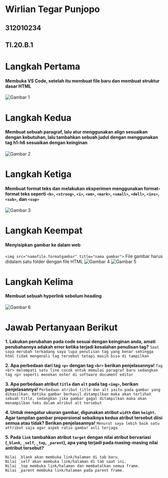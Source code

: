 # Wirlian Tegar Punjopo

## 312010234

## TI.20.B.1

# Langkah Pertama
#### Membuka VS Code, setelah itu membuat file baru dan membuat struktur dasar HTML
![Gambar 1](https://user-images.githubusercontent.com/73067481/158211311-7b2f32aa-2c2e-4d5d-981e-88c398fc1e74.png)

# Langkah Kedua
#### Membuat sebuah paragraf, lalu atur menggunakan align sesuaikan dengan kebutuhan, lalu tambahkan sebuah judul dengan menggunakan tag h1-h6 sesuaikan dengan keinginan
![Gambar 2](https://user-images.githubusercontent.com/73067481/158214762-d94bc3cd-219c-4686-9d79-72c4dea6b020.png)

# Langkah Ketiga
#### Membuat format teks dan melakukan eksperimen menggunakan format-format teks  seperti `<b>`, `<strong>`, `<i>`, `<em>`, `<mark>`, `<small>`, `<dell>`, `<ins>`, `<sub>`, dan `<sup>`
![Gambar 3](https://user-images.githubusercontent.com/73067481/158215498-320693ba-2b03-4447-8681-c9020ba0c6c5.png)

# Langkah Keempat
#### Menyisipkan gambar ke dalam web
`<img src="namafile.formatgambar" title="nama gambar">`
File gambar harus didalam satu folder dengan file HTML
![Gambar 4](https://user-images.githubusercontent.com/73067481/158217391-6ac57e5b-4d22-4053-ac0d-5374d68240e5.png)
![Gambar 5](https://user-images.githubusercontent.com/73067481/158217411-84e57f08-98f8-4380-9dde-94c1b5e0306c.png)

# Langkah Kelima
#### Membuat sebuah hyperlink sebelum heading
![Gambar 6](https://user-images.githubusercontent.com/73067481/158217730-96377c43-be0a-4550-ba55-8552112d3cfb.png)

# Jawab Pertanyaan Berikut
**1. Lakukan perubahan pada code sesuai dengan keinginan anda, amati perubahannya adakah error ketika terjadi kesalahan penulisan tag?**
`Saat saya merubah terkadang saya lupa penulisan tag yang benar sehingga html tidak mengenali tag tersebut tetapi masih bisa di tampilkan`

**2. Apa perbedaan dari tag `<p>` dengan tag `<br>` berikan penjelasannya!**
`Tag <br> melompati satu line cocok untuk memulai paragraf baru sedangkan tag <p> seperti menekan enter di software document editor `

**3. Apa perbedaan atribut `title` dan `alt` pada tag `<img>`, berikan penjelasannya!**
`Perbedaan atribut title dan alt yaitu pada gambar yang dihasilkan. Ketika gambar berhasil ditampilkan maka akan terlihat sebuah title, sedangkan jika gambar gagal ditampilkan maka akan menampilkan teks dalam atribut alt tersebut`

**4. Untuk mengatur ukuran gambar, digunakan atribut `width` dan `height`. Agar tampilan gambar proporsional sebaiknya kedua atribut tersebut diisi semua atau tidak? Berikan penjelasannya!**
`Menurut saya lebih baik satu attribut saja agar aspek ratio gambar asli terjaga `

**5. Pada `link` tambahkan atribut `target` dengan nilai atribut bervariasi (`_blank`, `_self`, `_top`, `_parent`), apa yang terjadi pada masing-masing nilai antribut tersebut?**
```
Nilai _blank akan membuka link/halaman di tab baru.
Nilai _self akan membuka link/halaman di tab saat ini.
Nilai _top membuka link/halaman dan membatalkan semua frame.
Nilai _parent membuka link/halaman pada parent frame.
```